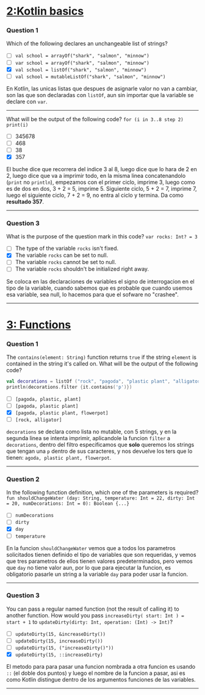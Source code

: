 # [ 2:Kotlin basics](https://developer.android.com/codelabs/kotlin-bootcamp-basics)

### **Question 1**

Which of the following declares an unchangeable list of strings?

- [ ] `val school = arrayOf("shark", "salmon", "minnow")`
- [ ] `var school = arrayOf("shark", "salmon", "minnow")`
- [x] `val school = listOf("shark", "salmon", "minnow")`
- [ ]  `val school = mutableListOf("shark", "salmon", "minnow")`

En Kotlin, las unicas listas que despues de asignarle valor no van a cambiar, son las que son declaradas con `listOf`, aun sin importar que la variable se declare con `var`.


<hr/>

What will be the output of the following code? `for (i in 3..8 step 2) print(i)`

- [ ] 345678
- [ ] 468
- [ ] 38
- [x]  357

El buche dice que recorrera del indice 3 al 8, luego dice que lo hara de 2 en 2, luego dice que va a imprimir todo, en la misma linea concatenandolo (`print` no `println`), empezamos con el primer ciclo, imprime 3, luego como es de dos en dos, 3 + 2 = 5, imprime 5. Siguiente ciclo, 5 + 2 = 7, imprime 7,  luego el siguiente ciclo, 7 + 2 = 9, no entra al ciclo y termina. Da como **resultado 357**.


<hr/>

### **Question 3**

What is the purpose of the question mark in this code? `var rocks: Int? = 3`

- [ ] The type of the variable `rocks` isn't fixed.
- [x] The variable `rocks` can be set to null.
- [ ] The variable `rocks` cannot be set to null.
- [ ]  The variable `rocks` shouldn't be initialized right away.

Se coloca en las declaraciones de variables el signo de interrogacion en el tipo de la variable, cuando sabemos que es probable que cuando usemos esa variable, sea null, lo hacemos para que el sofware no "crashee". 


<hr/>

# [3: Functions](https://developer.android.com/codelabs/kotlin-bootcamp-functions)

### **Question 1**

The `contains(element: String)` function returns `true` if the string `element` is contained in the string it's called on. What will be the output of the following code?

```kotlin
val decorations = listOf ("rock", "pagoda", "plastic plant", "alligator", "flowerpot")
println(decorations.filter {it.contains('p')})
```

- [ ] `[pagoda, plastic, plant]`
- [ ] `[pagoda, plastic plant]`
- [x] `[pagoda, plastic plant, flowerpot]`
- [ ] `[rock, alligator]`

`decorations` se declara como lista no mutable, con 5 strings, y en la segunda linea se intenta imprimir, aplicandole la funcion `filter` a `decorations`, dentro del filtro especificamos que **solo** queremos los strings que tengan una `p` dentro de sus caracteres, y nos devuelve los ters que lo tienen: `agoda, plastic plant, flowerpot`.


<hr/>

### **Question 2**

In the following function definition, which one of the parameters is required? `fun shouldChangeWater (day: String, temperature: Int = 22, dirty: Int = 20, numDecorations: Int = 0): Boolean {...}`

- [ ] `numDecorations`
- [ ] `dirty`
- [x] `day`
- [ ]  `temperature`

En la funcion `shouldChangeWater` vemos que a todos los parametros solicitados tienen definido el tipo de variables que son requeridas, y vemos que tres parametros de ellos tienen valores predeterminados, pero vemos que `day` no tiene valor aun, por lo que para ejecutar la funcion, es obligatorio pasarle un string a la variable `day` para poder usar la funcion. 


<hr/>

### **Question 3**

You can pass a regular named function (not the result of calling it) to another function. How would you pass `increaseDirty( start: Int ) = start + 1` to `updateDirty(dirty: Int, operation: (Int) -> Int)`?

- [ ] `updateDirty(15, &increaseDirty())`
- [ ] `updateDirty(15, increaseDirty())`
- [ ] `updateDirty(15, ("increaseDirty()"))`
- [x]  `updateDirty(15, ::increaseDirty)`

El metodo para para pasar una funcion nombrada a otra funcion es usando `::` (el doble dos puntos) y luego el nombre de la funcion a pasar, asi es como Kotlin distingue dentro de los argumentos funciones de las variables.


<hr/>